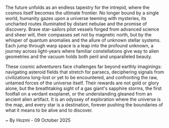 
The future unfolds as an endless tapestry for the intrepid, where the cosmos itself becomes the ultimate frontier. No longer bound by a single world, humanity gazes upon a universe teeming with mysteries, its uncharted routes illuminated by distant nebulae and the promise of discovery. Brave star-sailors pilot vessels forged from advanced science and sheer will, their compasses set not by magnetic north, but by the whisper of quantum anomalies and the allure of unknown stellar systems. Each jump through warp space is a leap into the profound unknown, a journey across light-years where familiar constellations give way to alien geometries and the vacuum holds both peril and unparalleled beauty.

These cosmic adventurers face challenges far beyond earthly imaginings: navigating asteroid fields that stretch for parsecs, deciphering signals from civilizations long-lost or yet to be encountered, and confronting the raw, untamed forces of the universe itself. Their rewards are not gold or glory alone, but the breathtaking sight of a gas giant's sapphire storms, the first footfall on a verdant exoplanet, or the understanding gleaned from an ancient alien artifact. It is an odyssey of exploration where the universe is the map, and every star is a destination, forever pushing the boundaries of what it means to be alive and to discover.

~ By Hozmi - 09 October 2025
